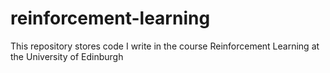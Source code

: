 # reinforcement-learning
This repository stores code I write in the course Reinforcement Learning at the University of Edinburgh
